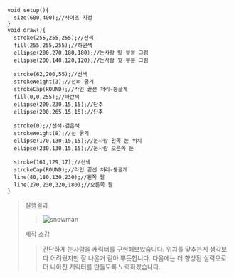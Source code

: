 >
```
void setup(){
  size(600,400);//사이즈 지정
}
void draw(){
  stroke(255,255,255);//선색
  fill(255,255,255);//하얀색
  ellipse(200,270,180,180);//눈사람 밑 부분 그림
  ellipse(200,140,120,120);//눈사람 윗 부분 그림
  
  stroke(62,200,55);//선색
  strokeWeight(3);//선의 굵기
  strokeCap(ROUND);//라인 끝선 처리-둥글게
  fill(0,0,255);//파란색
  ellipse(200,230,15,15);//단추
  ellipse(200,265,15,15);//단추
  
  stroke(0);//선색-검은색
  strokeWeight(8);//선 굵기
  ellipse(170,130,15,15);//눈사람 왼쪽 눈 위치
  ellipse(230,130,15,15);//눈사람 오른쪽 눈
  
  stroke(161,129,17);//선색
  strokeCap(ROUND);//라인 끝선 처리-둥글게
  line(80,180,130,230);//왼쪽 팔
  line(270,230,320,180);//오른쪽 팔  
}
```
>
> 실행결과
>
>>![snowman](https://user-images.githubusercontent.com/52815908/78561039-0a14ad00-7852-11ea-87bd-d8db661ac4c2.JPG)
>
> 제작 소감
>
>> 간단하게 눈사람을 캐릭터를 구현해보았습니다. 위치를 맞추는게 생각보다 어려웠지만 잘 나온거 같아 뿌듯합니다. 
다음에는 더 향상된 실력으로 더 나아진 캐릭터를 만들도록 노력하겠습니다.
